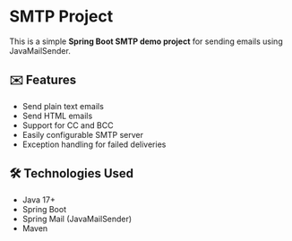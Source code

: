 # SMTP Project

This is a simple **Spring Boot SMTP demo project** for sending emails using JavaMailSender.

## ✉️ Features

- Send plain text emails
- Send HTML emails
- Support for CC and BCC
- Easily configurable SMTP server
- Exception handling for failed deliveries

## 🛠️ Technologies Used

- Java 17+
- Spring Boot
- Spring Mail (JavaMailSender)
- Maven




